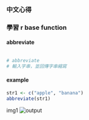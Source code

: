 ### 中文心得
### 學習 r base function


#### abbreviate

```r

# abbreviate
# 輸入字串，並回傳字串縮寫

```

#### example

```r
str1 <- c("apple", "banana")
abbreviate(str1)
```
img1
![output](/img/abbreviate/img1.png)
